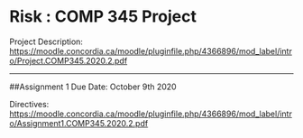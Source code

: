 # Risk : COMP 345 Project
Project Description:  https://moodle.concordia.ca/moodle/pluginfile.php/4366896/mod_label/intro/Project.COMP345.2020.2.pdf

---
##Assignment 1 
Due Date: October 9th 2020

Directives: https://moodle.concordia.ca/moodle/pluginfile.php/4366896/mod_label/intro/Assignment1.COMP345.2020.2.pdf
